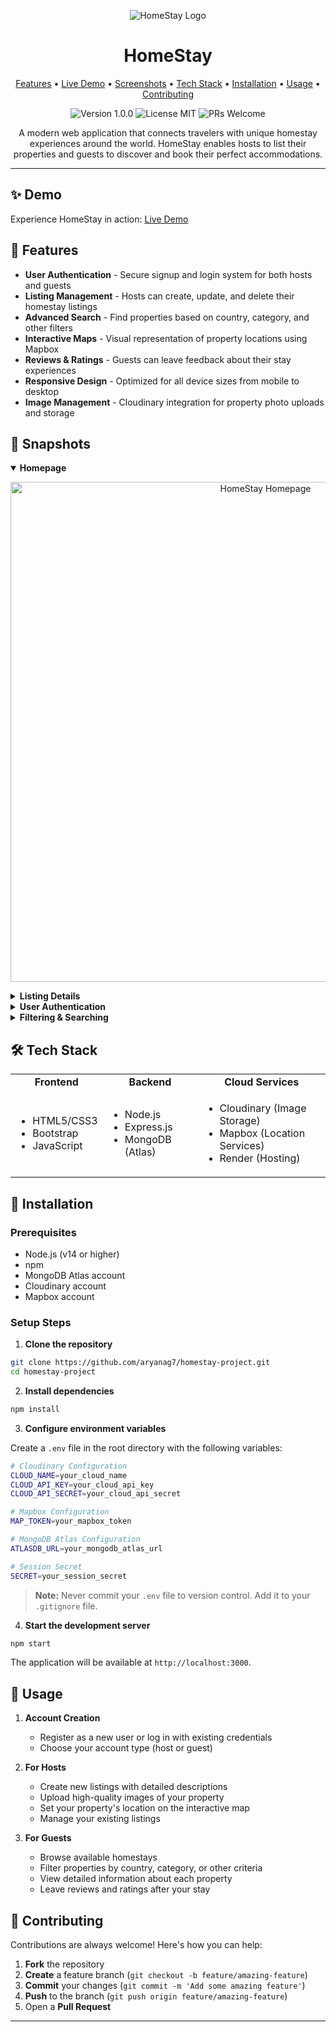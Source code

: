 <p align="center">
  <img src="https://img.icons8.com/fluency/96/000000/cottage.png" alt="HomeStay Logo"/>
</p>

<h1 align="center">HomeStay</h1>

<p align="center">
  <a href="#features">Features</a> •
  <a href="#demo">Live Demo</a> •
  <a href="#screenshots">Screenshots</a> •
  <a href="#tech-stack">Tech Stack</a> •
  <a href="#installation">Installation</a> •
  <a href="#usage">Usage</a> •
  <a href="#contributing">Contributing</a>
</p>

<p align="center">
  <img src="https://img.shields.io/badge/version-1.0.0-blue" alt="Version 1.0.0"/>
  <img src="https://img.shields.io/badge/license-MIT-green" alt="License MIT"/>
  <img src="https://img.shields.io/badge/PRs-welcome-brightgreen" alt="PRs Welcome"/>
</p>

<p align="center">
  A modern web application that connects travelers with unique homestay experiences around the world. HomeStay enables hosts to list their properties and guests to discover and book their perfect accommodations.
</p>

<hr>

## ✨ Demo

Experience HomeStay in action: [Live Demo](https://homestay-jewr.onrender.com/)

## 🎯 Features

- **User Authentication** - Secure signup and login system for both hosts and guests
- **Listing Management** - Hosts can create, update, and delete their homestay listings
- **Advanced Search** - Find properties based on country, category, and other filters
- **Interactive Maps** - Visual representation of property locations using Mapbox
- **Reviews & Ratings** - Guests can leave feedback about their stay experiences
- **Responsive Design** - Optimized for all device sizes from mobile to desktop
- **Image Management** - Cloudinary integration for property photo uploads and storage

## 📸 Snapshots

<details open>
  <summary><b>Homepage</b></summary>
  <p align="center">
    <img width="800" alt="HomeStay Homepage" src="https://github.com/aryanag7/HomeStay/assets/62555290/e8ec7c43-654f-453c-8376-36c71363d117"/>
  </p>
</details>

<details>
  <summary><b>Listing Details</b></summary>
  <p align="center">
    <img width="800" alt="Listing Details - Main View" src="https://github.com/aryanag7/HomeStay/assets/62555290/ed7bda95-701c-4592-8119-4ad81f67b1ac"/>
    <br/><br/>
    <img width="800" alt="Listing Details - Additional Information" src="https://github.com/aryanag7/HomeStay/assets/62555290/01b01b96-fd10-449b-9889-d4e04b8a1513"/>
  </p>
</details>

<details>
  <summary><b>User Authentication</b></summary>
  <p align="center">
    <img width="800" alt="User Signup Page" src="https://github.com/aryanag7/HomeStay/assets/62555290/f2f8b469-5050-403c-bc0a-8056c86e0f39"/>
    <br/><br/>
    <img width="800" alt="User Login Page" src="https://github.com/aryanag7/HomeStay/assets/62555290/d501b323-11c1-4c9f-a7c2-d226fb4257d2"/>
  </p>
</details>

<details>
  <summary><b>Filtering & Searching</b></summary>
  <p align="center">
    <img width="800" alt="Category Filtering" src="https://github.com/aryanag7/HomeStay/assets/62555290/b81db34f-4006-4196-bc64-3b0ba20c3096"/>
    <br/><br/>
    <img width="800" alt="Search Results" src="https://github.com/aryanag7/HomeStay/assets/62555290/26a0dfaa-a1fc-461d-977a-390c1435ce6d"/>
  </p>
</details>

## 🛠️ Tech Stack

<table>
  <tr>
    <td align="center"><b>Frontend</b></td>
    <td align="center"><b>Backend</b></td>
    <td align="center"><b>Cloud Services</b></td>
  </tr>
  <tr>
    <td>
      <ul>
        <li>HTML5/CSS3</li>
        <li>Bootstrap</li>
        <li>JavaScript</li>
      </ul>
    </td>
    <td>
      <ul>
        <li>Node.js</li>
        <li>Express.js</li>
        <li>MongoDB (Atlas)</li>
      </ul>
    </td>
    <td>
      <ul>
        <li>Cloudinary (Image Storage)</li>
        <li>Mapbox (Location Services)</li>
        <li>Render (Hosting)</li>
      </ul>
    </td>
  </tr>
</table>

## 🚀 Installation

### Prerequisites

- Node.js (v14 or higher)
- npm
- MongoDB Atlas account
- Cloudinary account
- Mapbox account

### Setup Steps

1. **Clone the repository**

```bash
git clone https://github.com/aryanag7/homestay-project.git
cd homestay-project
```

2. **Install dependencies**

```bash
npm install
```

3. **Configure environment variables**

Create a `.env` file in the root directory with the following variables:

```bash
# Cloudinary Configuration
CLOUD_NAME=your_cloud_name
CLOUD_API_KEY=your_cloud_api_key
CLOUD_API_SECRET=your_cloud_api_secret

# Mapbox Configuration
MAP_TOKEN=your_mapbox_token

# MongoDB Atlas Configuration
ATLASDB_URL=your_mongodb_atlas_url

# Session Secret
SECRET=your_session_secret
```

> **Note:** Never commit your `.env` file to version control. Add it to your `.gitignore` file.

4. **Start the development server**

```bash
npm start
```

The application will be available at `http://localhost:3000`.

## 📖 Usage

1. **Account Creation**
   - Register as a new user or log in with existing credentials
   - Choose your account type (host or guest)

2. **For Hosts**
   - Create new listings with detailed descriptions
   - Upload high-quality images of your property
   - Set your property's location on the interactive map
   - Manage your existing listings

3. **For Guests**
   - Browse available homestays
   - Filter properties by country, category, or other criteria
   - View detailed information about each property
   - Leave reviews and ratings after your stay

## 👥 Contributing

Contributions are always welcome! Here's how you can help:

1. **Fork** the repository
2. **Create** a feature branch (`git checkout -b feature/amazing-feature`)
3. **Commit** your changes (`git commit -m 'Add some amazing feature'`)
4. **Push** to the branch (`git push origin feature/amazing-feature`)
5. Open a **Pull Request**

---
